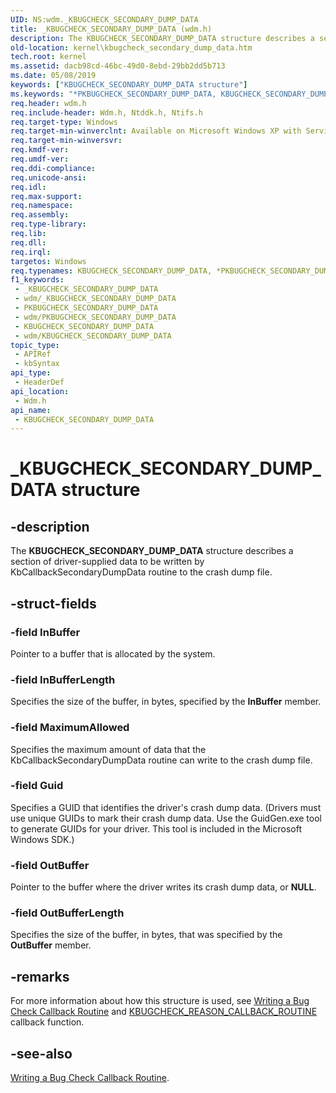 ```yaml
---
UID: NS:wdm._KBUGCHECK_SECONDARY_DUMP_DATA
title: _KBUGCHECK_SECONDARY_DUMP_DATA (wdm.h)
description: The KBUGCHECK_SECONDARY_DUMP_DATA structure describes a section of driver-supplied data to be written by KbCallbackSecondaryDumpData routine to the crash dump file.
old-location: kernel\kbugcheck_secondary_dump_data.htm
tech.root: kernel
ms.assetid: dacb98cd-46bc-49d0-8ebd-29bb2dd5b713
ms.date: 05/08/2019
keywords: ["KBUGCHECK_SECONDARY_DUMP_DATA structure"]
ms.keywords: "*PKBUGCHECK_SECONDARY_DUMP_DATA, KBUGCHECK_SECONDARY_DUMP_DATA, KBUGCHECK_SECONDARY_DUMP_DATA structure [Kernel-Mode Driver Architecture], PKBUGCHECK_SECONDARY_DUMP_DATA, PKBUGCHECK_SECONDARY_DUMP_DATA structure pointer [Kernel-Mode Driver Architecture], _KBUGCHECK_SECONDARY_DUMP_DATA, kernel.kbugcheck_secondary_dump_data, kstruct_c_a9e0d726-41eb-4cf2-b2d4-c977be8750bb.xml, wdm/KBUGCHECK_SECONDARY_DUMP_DATA, wdm/PKBUGCHECK_SECONDARY_DUMP_DATA"
req.header: wdm.h
req.include-header: Wdm.h, Ntddk.h, Ntifs.h
req.target-type: Windows
req.target-min-winverclnt: Available on Microsoft Windows XP with Service Pack 1 (SP1), Windows Server 2003, and later versions of the Windows operating system.
req.target-min-winversvr: 
req.kmdf-ver: 
req.umdf-ver: 
req.ddi-compliance: 
req.unicode-ansi: 
req.idl: 
req.max-support: 
req.namespace: 
req.assembly: 
req.type-library: 
req.lib: 
req.dll: 
req.irql: 
targetos: Windows
req.typenames: KBUGCHECK_SECONDARY_DUMP_DATA, *PKBUGCHECK_SECONDARY_DUMP_DATA
f1_keywords:
 - _KBUGCHECK_SECONDARY_DUMP_DATA
 - wdm/_KBUGCHECK_SECONDARY_DUMP_DATA
 - PKBUGCHECK_SECONDARY_DUMP_DATA
 - wdm/PKBUGCHECK_SECONDARY_DUMP_DATA
 - KBUGCHECK_SECONDARY_DUMP_DATA
 - wdm/KBUGCHECK_SECONDARY_DUMP_DATA
topic_type:
 - APIRef
 - kbSyntax
api_type:
 - HeaderDef
api_location:
 - Wdm.h
api_name:
 - KBUGCHECK_SECONDARY_DUMP_DATA
---
```


# _KBUGCHECK_SECONDARY_DUMP_DATA structure


## -description

The <b>KBUGCHECK_SECONDARY_DUMP_DATA</b> structure describes a section of driver-supplied data to be written by KbCallbackSecondaryDumpData routine to the crash dump file.

## -struct-fields

### -field InBuffer

Pointer to a buffer that is allocated by the system.

### -field InBufferLength

Specifies the size of the buffer, in bytes, specified by the <b>InBuffer</b> member.

### -field MaximumAllowed

Specifies the maximum amount of data that the KbCallbackSecondaryDumpData routine can write to the crash dump file.

### -field Guid

Specifies a GUID that identifies the driver's crash dump data. (Drivers must use unique GUIDs to mark their crash dump data. Use the GuidGen.exe tool to generate GUIDs for your driver. This tool is included in the Microsoft Windows SDK.)

### -field OutBuffer

Pointer to the buffer where the driver writes its crash dump data, or <b>NULL</b>.

### -field OutBufferLength

Specifies the size of the buffer, in bytes, that was specified by the <b>OutBuffer</b> member.

## -remarks

For more information about how this structure is used, see <a href="/windows-hardware/drivers/kernel/writing-a-bug-check-callback-routine">Writing a Bug Check Callback Routine</a> and [KBUGCHECK_REASON_CALLBACK_ROUTINE](nc-wdm-kbugcheck_reason_callback_routine.md) callback function.

## -see-also

<a href="/windows-hardware/drivers/kernel/writing-a-bug-check-callback-routine">Writing a Bug Check Callback Routine</a>.